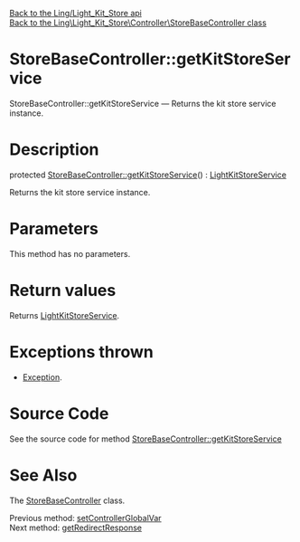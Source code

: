[Back to the Ling/Light_Kit_Store api](https://github.com/lingtalfi/Light_Kit_Store/blob/master/doc/api/Ling/Light_Kit_Store.md)<br>
[Back to the Ling\Light_Kit_Store\Controller\StoreBaseController class](https://github.com/lingtalfi/Light_Kit_Store/blob/master/doc/api/Ling/Light_Kit_Store/Controller/StoreBaseController.md)


StoreBaseController::getKitStoreService
================



StoreBaseController::getKitStoreService — Returns the kit store service instance.




Description
================


protected [StoreBaseController::getKitStoreService](https://github.com/lingtalfi/Light_Kit_Store/blob/master/doc/api/Ling/Light_Kit_Store/Controller/StoreBaseController/getKitStoreService.md)() : [LightKitStoreService](https://github.com/lingtalfi/Light_Kit_Store/blob/master/doc/api/Ling/Light_Kit_Store/Service/LightKitStoreService.md)




Returns the kit store service instance.




Parameters
================

This method has no parameters.


Return values
================

Returns [LightKitStoreService](https://github.com/lingtalfi/Light_Kit_Store/blob/master/doc/api/Ling/Light_Kit_Store/Service/LightKitStoreService.md).


Exceptions thrown
================

- [Exception](http://php.net/manual/en/class.exception.php).&nbsp;







Source Code
===========
See the source code for method [StoreBaseController::getKitStoreService](https://github.com/lingtalfi/Light_Kit_Store/blob/master/Controller/StoreBaseController.php#L126-L129)


See Also
================

The [StoreBaseController](https://github.com/lingtalfi/Light_Kit_Store/blob/master/doc/api/Ling/Light_Kit_Store/Controller/StoreBaseController.md) class.

Previous method: [setControllerGlobalVar](https://github.com/lingtalfi/Light_Kit_Store/blob/master/doc/api/Ling/Light_Kit_Store/Controller/StoreBaseController/setControllerGlobalVar.md)<br>Next method: [getRedirectResponse](https://github.com/lingtalfi/Light_Kit_Store/blob/master/doc/api/Ling/Light_Kit_Store/Controller/StoreBaseController/getRedirectResponse.md)<br>

